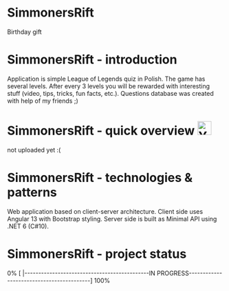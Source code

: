 # SimmonersRift
Birthday gift

# SimmonersRift - introduction
Application is simple League of Legends quiz in Polish. The game has several levels. After every 3 levels you will be rewarded with interesting stuff (video, tips, tricks, fun facts, etc.).
Questions database was created with help of my friends ;)

# SimmonersRift - quick overview <a href="http://www.youtube.com/"><img src="https://upload.wikimedia.org/wikipedia/commons/thumb/0/09/YouTube_full-color_icon_%282017%29.svg/159px-YouTube_full-color_icon_%282017%29.svg.png" alt="Youtube icon, link to youtube video: SimmonersRift - quick overview" width="32"></a>
not uploaded yet :(

# SimmonersRift - technologies & patterns
Web application based on client-server architecture. Client side uses Angular 13 with Bootstrap styling. Server side is built as Minimal API using .NET 6 (C#10).

# SimmonersRift - project status
0% [ |---------------------------------------------IN PROGRESS------------------------------------------] 100%